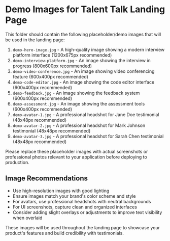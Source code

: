 # Demo Images for Talent Talk Landing Page

This folder should contain the following placeholder/demo images that will be used in the landing page:

1. `demo-hero-image.jpg` - A high-quality image showing a modern interview platform interface (1200x675px recommended)
2. `demo-interview-platform.jpg` - An image showing the interview in progress (800x600px recommended)
3. `demo-video-conference.jpg` - An image showing video conferencing feature (600x400px recommended)
4. `demo-code-editor.jpg` - An image showing the code editor interface (600x400px recommended) 
5. `demo-feedback.jpg` - An image showing the feedback system (600x400px recommended)
6. `demo-assessment.jpg` - An image showing the assessment tools (600x400px recommended)
7. `demo-avatar-1.jpg` - A professional headshot for Jane Doe testimonial (48x48px recommended)
8. `demo-avatar-2.jpg` - A professional headshot for Mark Johnson testimonial (48x48px recommended)
9. `demo-avatar-3.jpg` - A professional headshot for Sarah Chen testimonial (48x48px recommended)

Please replace these placeholder images with actual screenshots or professional photos relevant to your application before deploying to production.

## Image Recommendations

- Use high-resolution images with good lighting
- Ensure images match your brand's color scheme and style
- For avatars, use professional headshots with neutral backgrounds
- For UI screenshots, capture clean and organized interfaces
- Consider adding slight overlays or adjustments to improve text visibility when overlaid

These images will be used throughout the landing page to showcase your product's features and build credibility with testimonials. 